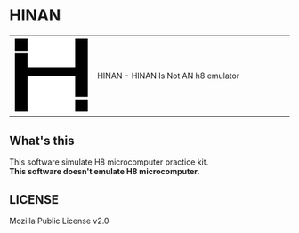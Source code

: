# HINAN
<table align="center">
<tr>
<td width="30%"><img src="assets/logo.svg" alt="logo"></td>
<td>HINAN - HINAN Is Not AN h8 emulator</td>
</tr>
</table>

## What's this
This software simulate H8 microcomputer practice kit.  
**This software doesn't emulate H8 microcomputer.**

## LICENSE
Mozilla Public License v2.0
